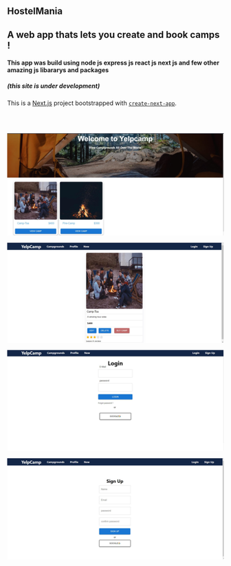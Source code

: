 ## HostelMania

<h2>A web app thats lets you create and book camps !</h2>

<h4>This app was build using node js express js react js next js and few other amazing js libararys and packages</h4>

<h5> (this site is under development) </h5>

This is a [Next.js](https://nextjs.org/) project bootstrapped with [`create-next-app`](https://github.com/vercel/next.js/tree/canary/packages/create-next-app).

<br>
<br>

![Camp image](./images/campmain.jpg)

![Camp image](./images/camp.jpg)

![Camp image](./images/login.jpg)

![Camp image](./images/sign.jpg)
